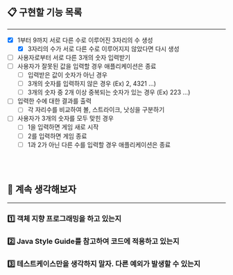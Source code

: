 ## 📋 구현할 기능 목록

---

- [X] 1부터 9까지 서로 다른 수로 이루어진 3자리의 수 생성
    - [X] 3자리의 수가 서로 다른 수로 이루어지지 않았다면 다시 생성
- [ ] 사용자로부터 서로 다른 3개의 숫자 입력받기
- [ ] 사용자가 잘못된 값을 입력할 경우 애플리케이션은 종료
    - [ ] 입력받은 값이 숫자가 아닌 경우
    - [ ] 3개의 숫자를 입력하지 않은 경우 (Ex) 2, 4321 ...)
    - [ ] 3개의 숫자 중 2개 이상 중복되는 숫자가 있는 경우 (Ex) 223 ...)
- [ ] 입력한 수에 대한 결과를 출력
    - [ ] 각 자리수를 비교하여 볼, 스트라이크, 낫싱을 구분하기
- [ ] 사용자가 3개의 숫자를 모두 맞힌 경우
    - [ ] 1을 입력하면 게임 새로 시작
    - [ ] 2를 입력하면 게임 종료
    - [ ] 1과 2가 아닌 다른 수를 입력할 경우 애플리케이션은 종료

<br><br>

## 🤔 계속 생각해보자

---
### 1️⃣ 객체 지향 프로그래밍을 하고 있는지
### 2️⃣ Java Style Guide를 참고하여 코드에 적용하고 있는지
### 3️⃣ 테스트케이스만을 생각하지 말자. 다른 예외가 발생할 수 있는지

<br>
